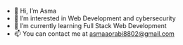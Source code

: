 - 👋 Hi, I’m Asma
- 👀 I’m interested in Web Development and cybersecurity
- 🌱 I’m currently learning Full Stack Web Development
- 📫 You can contact me at asmaaorabi8802@gmail.com 

<!---
itasma88/itasma88 is a ✨ special ✨ repository because its `README.md` (this file) appears on your GitHub profile.
You can click the Preview link to take a look at your changes.
--->

